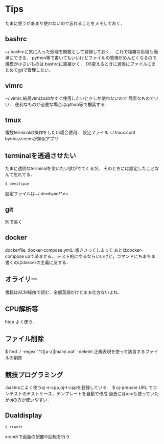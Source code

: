 # Tips

たまに使うがあまり使わないので忘れることをメモしておく．

## bashrc

~/.bashrcに気に入った処理を関数として登録しておく．
これで複雑な処理も簡単にできる．
python等で書いてもいいけどファイルの管理がめんどくなるので
規模が小さいものは.bashrcに直接かく．
OS変えるときに適当にファイルにまとめてgitで管理したい．

## vimrc

~/.vimrc
結局vimはsshかすぐ使用したいときしか使わないので
簡素なものでいい．
便利なものが必要な場合はgithub等で検索する．

## tmux

複数terminalの操作をしたい場合便利．
設定ファイル
~/.tmux.conf
byobu,screenが類似アプリ

## terminalを透過させたい

たまに透明なterminalを使いたい欲がでてくるが，
そのときには設定したことなんて忘れてる．

```
$ devilspie
```
設定ファイルは~/.devilspie/*.ds

## git

別で書く

## docker

dockerfile, docker-compose.ymlに書ききってしまって
あとはdocker-compose upで済ませる．
テスト的にやるならいいけど，コマンドにちまちま書くのはdokcerの主義に反する．

## オライリー

書籍はACM経由で読む．全部英語だけどまぁ仕方ないよね．

## CPU解析等

htop
よく使う．

## ファイル削除

$ find  ./ -regex '.*/\([a-z]\|main\).out' -deletet
正規表現を使って該当するファイルの削除

## 競技プログラミング

.bashrcによく使うoj-s-cpp,oj-t-cppを登録している．
$ oj-prepare URL
でコンテストのテストケース，テンプレートを自動で作成
過去にはaccも使っていたがojの方が使いやすい．

## Dualdisplay

```
$ xrandr
```

xrandrで画面の配置や回転を行う
